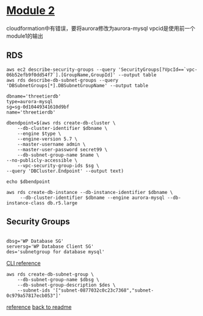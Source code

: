 # [Module 2](https://catalog.us-east-1.prod.workshops.aws/workshops/5ceb632a-c07f-44a5-a3bd-b8f616a631c0/en-US/database/lab2)

cloudformation中有错误，要将aurora修改为aurora-mysql
vpcid是使用前一个module1的输出
## RDS

```
aws ec2 describe-security-groups --query 'SecurityGroups[?VpcId==`vpc-06b52efb9f0dd54f7`].[GroupName,GroupId]' --output table
aws rds describe-db-subnet-groups --query 'DBSubnetGroups[*].DBSubnetGroupName' --output table

```
```
dbname='threetierdb'
type=aurora-mysql
sg=sg-0d10449341610d9bf
name='threetierdb'
```

```
dbendpoint=$(aws rds create-db-cluster \
    --db-cluster-identifier $dbname \
    --engine $type \
    --engine-version 5.7 \
    --master-username admin \
    --master-user-password secret99 \
    --db-subnet-group-name $name \
--no-publicly-accessible \
    --vpc-security-group-ids $sg \
--query 'DBCluster.Endpoint' --output text)

echo $dbendpoint
```
```
aws rds create-db-instance --db-instance-identifier $dbname \
     --db-cluster-identifier $dbname --engine aurora-mysql --db-instance-class db.r5.large
```

## Security Groups

```

dbsg='WP Database SG'
serversg='WP Database Client SG'
des='subnetgroup for database mysql'

```

[CLI reference](https://docs.aws.amazon.com/cli/latest/reference/rds/create-db-subnet-group.html)


```
aws rds create-db-subnet-group \
    --db-subnet-group-name $dbsg \
    --db-subnet-group-description $des \
    --subnet-ids '["subnet-0877032c0c23c7368","subnet-0c979a57817ecb053"]' 

```


[reference](https://docs.aws.amazon.com/AmazonRDS/latest/AuroraUserGuide/Aurora.CreateInstance.html)
[back to readme](readme.md)
